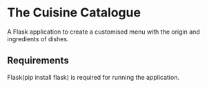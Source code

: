 # The Cuisine Catalogue
A Flask application to create a customised menu with the origin and ingredients of dishes. 

## Requirements
Flask(pip install flask) is required for running the application.
